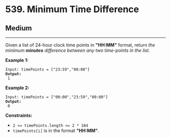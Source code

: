 # 539. Minimum Time Difference

## Medium

***

Given a list of 24-hour clock time points in **"HH:MM"** format, return _the minimum **minutes** difference between any two time-points in the list_.

&#x20;

**Example 1:**

<pre><code>Input: timePoints = ["23:59","00:00"]
<strong>Output:
</strong> 1</code></pre>

**Example 2:**

<pre><code>Input: timePoints = ["00:00","23:59","00:00"]
<strong>Output:
</strong> 0</code></pre>

&#x20;

**Constraints:**

* `2 <= timePoints.length <= 2 * 104`
* `timePoints[i]` is in the format **"HH:MM"**.
